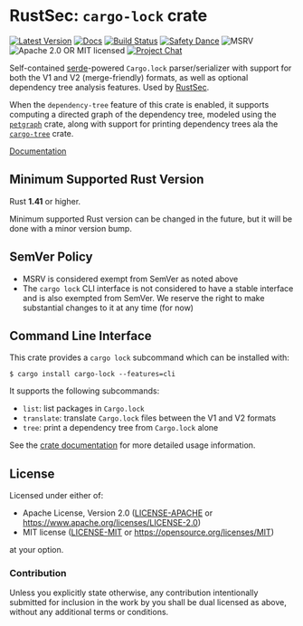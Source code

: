 # RustSec: `cargo-lock` crate

[![Latest Version][crate-image]][crate-link]
[![Docs][docs-image]][docs-link]
[![Build Status][build-image]][build-link]
[![Safety Dance][safety-image]][safety-link]
![MSRV][rustc-image]
![Apache 2.0 OR MIT licensed][license-image]
[![Project Chat][zulip-image]][zulip-link]

Self-contained [serde]-powered `Cargo.lock` parser/serializer with support for
both the V1 and V2 (merge-friendly) formats, as well as optional dependency
tree analysis features. Used by [RustSec].

When the `dependency-tree` feature of this crate is enabled, it supports
computing a directed graph of the dependency tree, modeled using the
[`petgraph`] crate, along with support for printing dependency trees ala
the [`cargo-tree`] crate.

[Documentation][docs-link]

## Minimum Supported Rust Version

Rust **1.41** or higher.

Minimum supported Rust version can be changed in the future, but it will be
done with a minor version bump.

## SemVer Policy

- MSRV is considered exempt from SemVer as noted above
- The `cargo lock` CLI interface is not considered to have a stable interface
  and is also exempted from SemVer. We reserve the right to make substantial
  changes to it at any time (for now)

## Command Line Interface

This crate provides a `cargo lock` subcommand which can be installed with:

```
$ cargo install cargo-lock --features=cli
```

It supports the following subcommands:

- `list`: list packages in `Cargo.lock`
- `translate`: translate `Cargo.lock` files between the V1 and V2 formats
- `tree`: print a dependency tree from `Cargo.lock` alone

See the [crate documentation][docs-link] for more detailed usage information.

## License

Licensed under either of:

 * Apache License, Version 2.0 ([LICENSE-APACHE] or https://www.apache.org/licenses/LICENSE-2.0)
 * MIT license ([LICENSE-MIT] or https://opensource.org/licenses/MIT)

at your option.

### Contribution

Unless you explicitly state otherwise, any contribution intentionally submitted
for inclusion in the work by you shall be dual licensed as above, without any
additional terms or conditions.

[//]: # (badges)

[crate-image]: https://img.shields.io/crates/v/cargo-lock.svg
[crate-link]: https://crates.io/crates/cargo-lock
[docs-image]: https://docs.rs/cargo-lock/badge.svg
[docs-link]: https://docs.rs/cargo-lock/
[build-image]: https://github.com/rustsec/cargo-lock/workflows/CI/badge.svg?branch=main&event=push
[build-link]: https://github.com/RustSec/cargo-lock/actions?query=workflow:CI
[license-image]: https://img.shields.io/badge/license-Apache2.0%2FMIT-blue.svg
[rustc-image]: https://img.shields.io/badge/rustc-1.41+-blue.svg
[safety-image]: https://img.shields.io/badge/unsafe-forbidden-success.svg
[safety-link]: https://github.com/rust-secure-code/safety-dance/
[zulip-image]: https://img.shields.io/badge/zulip-join_chat-blue.svg
[zulip-link]: https://rust-lang.zulipchat.com/#narrow/stream/146229-wg-secure-code/

[//]: # (general links)

[serde]: https://serde.rs/
[RustSec]: https://rustsec.org/
[`petgraph`]: https://github.com/petgraph/petgraph
[`cargo-tree`]: https://github.com/sfackler/cargo-tree
[LICENSE-APACHE]: https://github.com/RustSec/cargo-lock/blob/main/LICENSE-APACHE
[LICENSE-MIT]: https://github.com/RustSec/cargo-lock/blob/main/LICENSE-MIT
